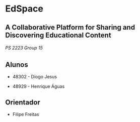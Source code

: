 # EdSpace
## A Collaborative Platform for Sharing and Discovering Educational Content

###### PS 2223 Group 15

## Alunos
- 48302 - Diogo Jesus

- 48929 - Henrique Águas

## Orientador
- Filipe Freitas
